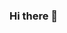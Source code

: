 ### Hi there 👋

<!--
**dharashree53/dharashree53** is a ✨ _special_ ✨ repository because its `README.md` (this file) appears on your GitHub profile.

Here are some ideas to get you started:

- 🔭 I’m currently working on 
- 🌱 I’m currently learning 
- 👯 I’m looking to collaborate on ...
- 🤔 I’m looking for help with ...
- 💬 Ask me about ...
- 📫 How to reach me: [twitter]: https://twitter.com/deemish04
- 😄 Pronouns: she/her
- ⚡ Fun fact: Might make you laugh with a poor pj
->
